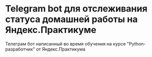 # Telegram bot для отслеживания статуса домашней работы на Яндекс.Практикуме
Телеграм бот написанный во время обучения на курсе "Python-разработчик" от Яндекс.Практикума

